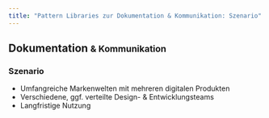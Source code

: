 ```yaml
---
title: "Pattern Libraries zur Dokumentation & Kommunikation: Szenario"
---
```

## Dokumentation <small>& Kommunikation</small>

### Szenario

- Umfangreiche Markenwelten mit mehreren digitalen Produkten
- Verschiedene, ggf. verteilte Design- & Entwicklungsteams
- Langfristige Nutzung
